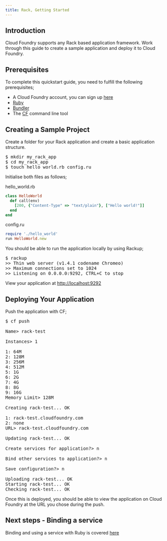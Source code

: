 ```yaml
---
title: Rack, Getting Started
---
```


## <a id='intro'></a>Introduction ##

Cloud Foundry supports any Rack based application framework. Work through this guide to create a sample application and deploy it to Cloud Foundry.

## <a id='prerequisites'></a>Prerequisites ##

To complete this quickstart guide, you need to fulfill the following prerequisites;

* A Cloud Foundry account, you can sign up [here](https://my.cloudfoundry.com/signup)
* [Ruby](http://www.ruby-lang.org/en/)
* [Bundler](http://gembundler.com/)
* The [CF](../../managing-apps/index.html) command line tool

## <a id='sample-project'></a>Creating a Sample Project ##

Create a folder for your Rack application and create a basic application structure.

<pre class="terminal">
$ mkdir my_rack_app
$ cd my_rack_app
$ touch hello_world.rb config.ru
</pre>

Initialise both files as follows;

hello_world.rb

~~~ruby
class HelloWorld
  def call(env)
    [200, {"Content-Type" => "text/plain"}, ["Hello world!"]]
  end
end
~~~

config.ru

~~~ruby
require './hello_world'
run HelloWorld.new
~~~

You should be able to run the application locally by using Rackup;

<pre class="terminal">
$ rackup
>> Thin web server (v1.4.1 codename Chromeo)
>> Maximum connections set to 1024
>> Listening on 0.0.0.0:9292, CTRL+C to stop
</pre>

View your application at [http://localhost:9292](http://localhost:9292)

## <a id='deploying'></a>Deploying Your Application ##

Push the application with CF;

<pre class="terminal">
$ cf push

Name> rack-test

Instances> 1

1: 64M
2: 128M
3: 256M
4: 512M
5: 1G
6: 2G
7: 4G
8: 8G
9: 16G
Memory Limit> 128M

Creating rack-test... OK

1: rack-test.cloudfoundry.com
2: none
URL> rack-test.cloudfoundry.com

Updating rack-test... OK

Create services for application?> n

Bind other services to application?> n

Save configuration?> n

Uploading rack-test... OK
Starting rack-test... OK
Checking rack-test... OK
</pre>

Once this is deployed, you should be able to view the application on Cloud Foundry at the URL you chose during the push.

## <a id='next-steps'></a>Next steps - Binding a service ##

Binding and using a service with Ruby is covered [here](./ruby-service-bindings.html)
